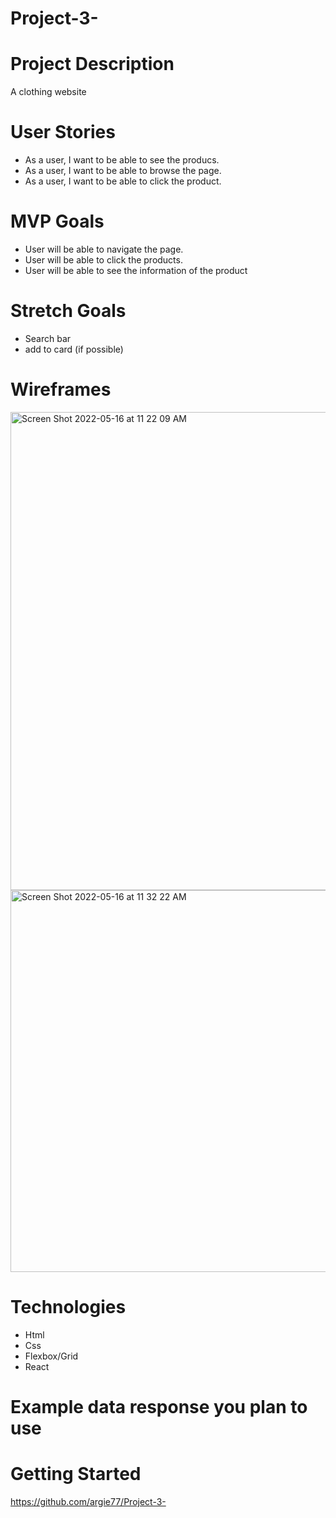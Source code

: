 # Project-3-

# Project Description 
A clothing website 

# User Stories 
- As a user, I want to be able to see the producs.
- As a user, I want to be able to browse the page.
- As a user, I want to be able to click the product.

# MVP Goals
- User will be able to navigate the page.
- User will be able to click the products.
- User will be able to see the information of the product

# Stretch Goals
- Search bar
- add to card (if possible)

# Wireframes
<img width="765" alt="Screen Shot 2022-05-16 at 11 22 09 AM" src="https://user-images.githubusercontent.com/9922785/168628010-ae1adce7-242b-4c3d-8494-4353aa24572b.png">

<img width="611" alt="Screen Shot 2022-05-16 at 11 32 22 AM" src="https://user-images.githubusercontent.com/9922785/168629696-5096b49c-737b-4b46-9ccc-66f690b2b9b8.png">


# Technologies
- Html
- Css
- Flexbox/Grid
- React

# Example data response you plan to use

# Getting Started
https://github.com/argie77/Project-3-
